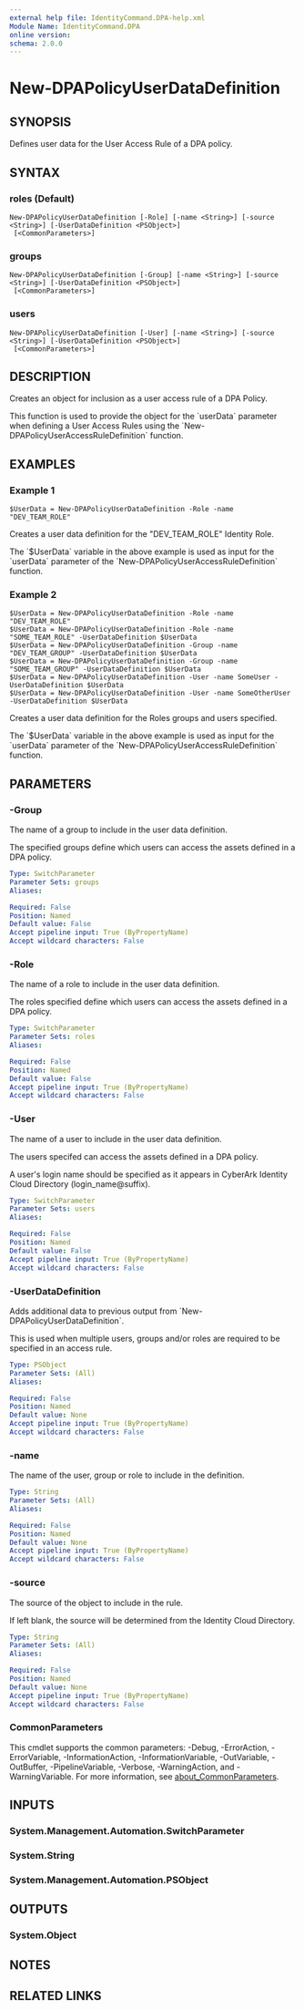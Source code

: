 ```yaml
---
external help file: IdentityCommand.DPA-help.xml
Module Name: IdentityCommand.DPA
online version:
schema: 2.0.0
---
```


# New-DPAPolicyUserDataDefinition

## SYNOPSIS
Defines user data for the User Access Rule of a DPA policy.

## SYNTAX

### roles (Default)
```
New-DPAPolicyUserDataDefinition [-Role] [-name <String>] [-source <String>] [-UserDataDefinition <PSObject>]
 [<CommonParameters>]
```

### groups
```
New-DPAPolicyUserDataDefinition [-Group] [-name <String>] [-source <String>] [-UserDataDefinition <PSObject>]
 [<CommonParameters>]
```

### users
```
New-DPAPolicyUserDataDefinition [-User] [-name <String>] [-source <String>] [-UserDataDefinition <PSObject>]
 [<CommonParameters>]
```

## DESCRIPTION
Creates an object for inclusion as a user access rule of a DPA Policy.

This function is used to provide the object for the \`userData\` parameter when defining a User Access Rules using the  \`New-DPAPolicyUserAccessRuleDefinition\` function.

## EXAMPLES

### Example 1
```
$UserData = New-DPAPolicyUserDataDefinition -Role -name "DEV_TEAM_ROLE"
```

Creates a user data definition for the "DEV_TEAM_ROLE" Identity Role.

The \`$UserData\` variable in the above example is used as input for the \`userData\` parameter of the \`New-DPAPolicyUserAccessRuleDefinition\` function.

### Example 2
```
$UserData = New-DPAPolicyUserDataDefinition -Role -name "DEV_TEAM_ROLE"
$UserData = New-DPAPolicyUserDataDefinition -Role -name "SOME_TEAM_ROLE" -UserDataDefinition $UserData
$UserData = New-DPAPolicyUserDataDefinition -Group -name "DEV_TEAM_GROUP" -UserDataDefinition $UserData
$UserData = New-DPAPolicyUserDataDefinition -Group -name "SOME_TEAM_GROUP" -UserDataDefinition $UserData
$UserData = New-DPAPolicyUserDataDefinition -User -name SomeUser -UserDataDefinition $UserData
$UserData = New-DPAPolicyUserDataDefinition -User -name SomeOtherUser -UserDataDefinition $UserData
```

Creates a user data definition for the Roles groups and users specified.

The \`$UserData\` variable in the above example is used as input for the \`userData\` parameter of the \`New-DPAPolicyUserAccessRuleDefinition\` function.

## PARAMETERS

### -Group
The name of a group to include in the user data definition.

The specified groups define which users can access the assets defined in a DPA policy.

```yaml
Type: SwitchParameter
Parameter Sets: groups
Aliases:

Required: False
Position: Named
Default value: False
Accept pipeline input: True (ByPropertyName)
Accept wildcard characters: False
```

### -Role
The name of a role to include in the user data definition.

The roles specified define which users can access the assets defined in a DPA policy.

```yaml
Type: SwitchParameter
Parameter Sets: roles
Aliases:

Required: False
Position: Named
Default value: False
Accept pipeline input: True (ByPropertyName)
Accept wildcard characters: False
```

### -User
The name of a user to include in the user data definition.

The users specifed can access the assets defined in a DPA policy.

A user's login name should be specified as it appears in CyberArk Identity Cloud Directory (login_name@suffix).

```yaml
Type: SwitchParameter
Parameter Sets: users
Aliases:

Required: False
Position: Named
Default value: False
Accept pipeline input: True (ByPropertyName)
Accept wildcard characters: False
```

### -UserDataDefinition
Adds additional data to previous output from \`New-DPAPolicyUserDataDefinition\`.

This is used when multiple users, groups and/or roles are required to be specified in an access rule.

```yaml
Type: PSObject
Parameter Sets: (All)
Aliases:

Required: False
Position: Named
Default value: None
Accept pipeline input: True (ByPropertyName)
Accept wildcard characters: False
```

### -name
The name of the user, group or role to include in the definition.

```yaml
Type: String
Parameter Sets: (All)
Aliases:

Required: False
Position: Named
Default value: None
Accept pipeline input: True (ByPropertyName)
Accept wildcard characters: False
```

### -source
The source of the object to include in the rule.

If left blank, the source will be determined from the Identity Cloud Directory.

```yaml
Type: String
Parameter Sets: (All)
Aliases:

Required: False
Position: Named
Default value: None
Accept pipeline input: True (ByPropertyName)
Accept wildcard characters: False
```

### CommonParameters
This cmdlet supports the common parameters: -Debug, -ErrorAction, -ErrorVariable, -InformationAction, -InformationVariable, -OutVariable, -OutBuffer, -PipelineVariable, -Verbose, -WarningAction, and -WarningVariable. For more information, see [about_CommonParameters](http://go.microsoft.com/fwlink/?LinkID=113216).

## INPUTS

### System.Management.Automation.SwitchParameter
### System.String
### System.Management.Automation.PSObject
## OUTPUTS

### System.Object
## NOTES

## RELATED LINKS

